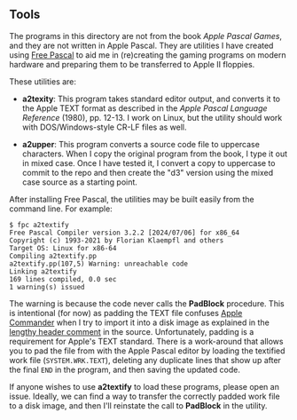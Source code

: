 ## Tools
The programs in this directory are not from the book _Apple Pascal Games_, and they are not written in Apple Pascal.
They are utilities I have created using [Free Pascal](https://www.freepascal.org/) to aid me in (re)creating
the gaming programs on modern hardware and preparing them to be transferred to Apple II floppies.

These utilities are:
- **a2texity**: This program takes standard editor output, and converts it to the Apple TEXT format as described in the _Apple Pascal Language Reference_ (1980), pp. 12-13.  I work on Linux, but the utility should work with DOS/Windows-style CR-LF files as well.

- **a2upper**: This program converts a source code file to uppercase characters.  When I copy the original program from the book, I type it out in mixed case.  Once I have tested it, I convert a copy to uppercase to commit to the repo and then create the "d3" version using the mixed case source as a starting point.

After installing Free Pascal, the utilities may be built easily from the command line.  For example:
```
$ fpc a2textify
Free Pascal Compiler version 3.2.2 [2024/07/06] for x86_64
Copyright (c) 1993-2021 by Florian Klaempfl and others
Target OS: Linux for x86-64
Compiling a2textify.pp
a2textify.pp(107,5) Warning: unreachable code
Linking a2textify
169 lines compiled, 0.0 sec
1 warning(s) issued
```
The warning is because the code never calls the **PadBlock** procedure.  This is intentional (for now) as padding the TEXT file
confuses [Apple Commander](https://applecommander.github.io/) when I try to import it into a disk image as explained
in the [lengthy header comment](https://github.com/dendrown/apple-pascal-games/blob/main/Tools/a2textify.pp#L12) in the source.
Unfortunately, padding is a requirement for Apple's TEXT standard.  There is a work-around that allows you to pad the file from
with the Apple Pascal editor by loading the textified work file (`SYSTEM.WRK.TEXT`), deleting any duplicate lines that show up
after the final `END` in the program, and then saving the updated code.

If anyone wishes to use **a2textify** to load these programs, please open an issue.  Ideally, we can find a way to transfer
the correctly padded work file to a disk image, and then I'll reinstate the call to **PadBlock** in the utility.
